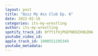 ```yaml
---
layout: post
title: "Quiz My Ass Club Ep. 6"
date: 2022-02-16
categories: its-my-wrestling
author: its-my-wrestling
spotify_track_id: 0ffY1fXjPGDfWEOZX9bZHA
youtube_video_id: 
apple_track_id: 1000551295349
youtube_metadata: 
---
```

